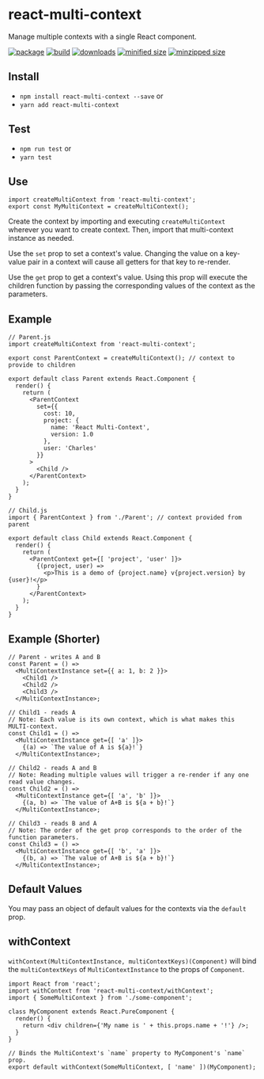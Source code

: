 # react-multi-context
Manage multiple contexts with a single React component.

[![package](https://img.shields.io/github/package-json/v/CharlesStover/react-multi-context.svg)](https://travis-ci.com/CharlesStover/react-multi-context/)
[![build](https://api.travis-ci.com/CharlesStover/react-multi-context.svg)](https://travis-ci.com/CharlesStover/react-multi-context/)
[![downloads](https://img.shields.io/npm/dt/react-multi-context.svg)](https://www.npmjs.com/package/react-object-prop)
[![minified size](https://img.shields.io/bundlephobia/min/react-multi-context.svg)](https://www.npmjs.com/package/react-object-prop)
[![minzipped size](https://img.shields.io/bundlephobia/minzip/react-multi-context.svg)](https://www.npmjs.com/package/react-object-prop)

## Install
* `npm install react-multi-context --save` or
* `yarn add react-multi-context`

## Test
* `npm run test` or
* `yarn test`

## Use
```JS
import createMultiContext from 'react-multi-context';
export const MyMultiContext = createMultiContext();
```

Create the context by importing and executing `createMultiContext` wherever you want to create context.
Then, import that multi-context instance as needed.

Use the `set` prop to set a context's value.
Changing the value on a key-value pair in a context will cause all getters for that key to re-render.

Use the `get` prop to get a context's value.
Using this prop will execute the children function by passing the corresponding values of the context as the parameters.

## Example
```JS
// Parent.js
import createMultiContext from 'react-multi-context';

export const ParentContext = createMultiContext(); // context to provide to children

export default class Parent extends React.Component {
  render() {
    return (
      <ParentContext
        set={{
          cost: 10,
          project: {
            name: 'React Multi-Context',
            version: 1.0
          },
          user: 'Charles'
        }}
      >
        <Child />
      </ParentContext>
    );
  }
}

// Child.js
import { ParentContext } from './Parent'; // context provided from parent

export default class Child extends React.Component {
  render() {
    return (
      <ParentContext get={[ 'project', 'user' ]}>
        {(project, user) =>
          <p>This is a demo of {project.name} v{project.version} by {user}!</p>
        }
      </ParentContext>
    );
  }
}
```

## Example (Shorter)
```JS
// Parent - writes A and B
const Parent = () =>
  <MultiContextInstance set={{ a: 1, b: 2 }}>
    <Child1 />
    <Child2 />
    <Child3 />
  </MultiContextInstance>;

// Child1 - reads A
// Note: Each value is its own context, which is what makes this MULTI-context.
const Child1 = () =>
  <MultiContextInstance get={[ 'a' ]}>
    {(a) => `The value of A is ${a}!`}
  </MultiContextInstance>;

// Child2 - reads A and B
// Note: Reading multiple values will trigger a re-render if any one read value changes.
const Child2 = () =>
  <MultiContextInstance get={[ 'a', 'b' ]}>
    {(a, b) => `The value of A+B is ${a + b}!`}
  </MultiContextInstance>;

// Child3 - reads B and A
// Note: The order of the get prop corresponds to the order of the function parameters.
const Child3 = () =>
  <MultiContextInstance get={[ 'b', 'a' ]}>
    {(b, a) => `The value of A+B is ${a + b}!`}
  </MultiContextInstance>;
```

## Default Values
You may pass an object of default values for the contexts via the `default` prop.

## withContext
`withContext(MultiContextInstance, multiContextKeys)(Component)` will bind the `multiContextKeys` of `MultiContextInstance` to the props of `Component`.

```JS
import React from 'react';
import withContext from 'react-multi-context/withContext';
import { SomeMultiContext } from './some-component';

class MyComponent extends React.PureComponent {
  render() {
    return <div children={'My name is ' + this.props.name + '!'} />;
  }
}

// Binds the MultiContext's `name` property to MyComponent's `name` prop.
export default withContext(SomeMultiContext, [ 'name' ])(MyComponent);
```
